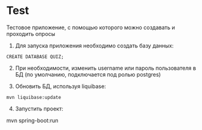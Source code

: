 # Test

Тестовое приложение, с помощью которого можно создавать и проходить опросы

   1) Для запуска приложения необходимо создать базу данных:
    
    CREATE DATABASE QUIZ;
    
   2) При необходимости, изменить username или пароль пользователя в БД (по умолчанию, подключается под ролью postgres)
    
   3) Обновить БД, используя liquibase:
    
    mvn liquibase:update
    
   4) Запустить проект:
   
   mvn spring-boot:run
